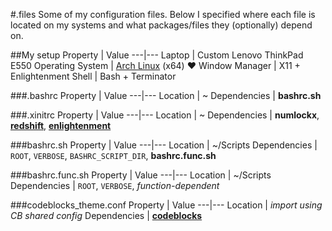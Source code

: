 #.files
Some of my configuration files. Below I specified where each file is located on my systems and what packages/files they (optionally) depend on.

##My setup
Property | Value
---|---
Laptop | Custom Lenovo ThinkPad E550
Operating System | [Arch Linux](https://www.archlinux.org/) (x64) :heart:
Window Manager | X11 + Enlightenment
Shell | Bash + Terminator

###.bashrc
Property | Value
---|---
Location | ~
Dependencies | **bashrc.sh**

###.xinitrc
Property | Value
---|---
Location | ~
Dependencies | **numlockx**, [**redshift**](http://jonls.dk/redshift/), [**enlightenment**](https://www.enlightenment.org/)

###bashrc.sh
Property | Value
---|---
Location | ~/Scripts
Dependencies | `ROOT`, `VERBOSE`, `BASHRC_SCRIPT_DIR`, **bashrc.func.sh**

###bashrc.func.sh
Property | Value
---|---
Location | ~/Scripts
Dependencies | `ROOT`, `VERBOSE`, *function-dependent*

###codeblocks_theme.conf
Property | Value
---|---
Location | *import using CB shared config*
Dependencies | [**codeblocks**](http://www.codeblocks.org/)
